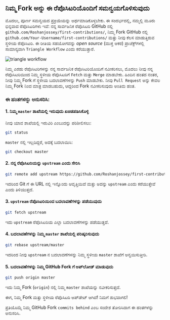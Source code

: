 ## ನಿಮ್ಮ Fork ಅನ್ನು ಈ ರೆಪೊಸಿಟರಿಯೊಂದಿಗೆ ಸಮನ್ವಯಗೊಳಿಸುವುದು

ಮೊದಲು, ಪೂರ್ಣ ಸಮನ್ವಯದ ಪ್ರಕ್ರಿಯೆಯನ್ನು ಅರ್ಥಮಾಡಿಕೊಳ್ಳಬೇಕು. ಈ ಸಂದರ್ಭದಲ್ಲಿ, ನಮ್ಮಲ್ಲಿ ಮೂರು ಭಿನ್ನವಾದ ರೆಪೊಸಿಟರಿಗಳು ಇವೆ: ನನ್ನ ಸಾರ್ವಜನಿಕ ರೆಪೊಸಿಟರಿ GitHub ನಲ್ಲಿ `github.com/Roshanjossey/first-contributions/`, ನಿಮ್ಮ Fork GitHub ನಲ್ಲಿ `github.com/Your-Username/first-contributions/` ಮತ್ತು ನೀವು ಕೆಲಸ ಮಾಡುತ್ತಿರುವ ಸ್ಥಳೀಯ ರೆಪೊಸಿಟರಿ. ಈ ರೀತಿಯ ಸಹಯೋಗವನ್ನು *open source* (ಮುಕ್ತ ಆಕರ) ಪ್ರಾಜೆಕ್ಟ್‌ಗಳಲ್ಲಿ ಸಾಮಾನ್ಯವಾಗಿ `Triangle Workflow` ಎಂದು ಕರೆಯುತ್ತಾರೆ.

<img style="float;" src="https://firstcontributions.github.io/assets/additional-material/triangle_workflow.png" alt="triangle workflow" />

ನಿಮ್ಮ ಎರಡು ರೆಪೊಸಿಟರಿಗಳನ್ನು ನನ್ನ ಸಾರ್ವಜನಿಕ ರೆಪೊಸಿಟರಿಯೊಂದಿಗೆ ನವೀಕರಿಸಲು, ಮೊದಲು ನೀವು ನನ್ನ ರೆಪೊಸಿಟರಿಯಿಂದ ನಿಮ್ಮ ಸ್ಥಳೀಯ ರೆಪೊಸಿಟರಿಗೆ `Fetch` ಮತ್ತು `Merge` ಮಾಡಬೇಕು.
ಹಿಂದಿನ ಹಂತದ ನಂತರ, ನೀವು ನಿಮ್ಮ Fork ಗೆ ಸ್ಥಳೀಯ ಬದಲಾವಣೆಗಳನ್ನು `Push` ಮಾಡಬೇಕು. ನೀವು `Pull Request` ಅನ್ನು ಕೇವಲ ನಿಮ್ಮ Fork ನಿಂದ ಮಾತ್ರ ಮಾಡಬಹುದು, ಆದ್ದರಿಂದ Fork ನವೀಕರಿಸುವುದು ಅಂತಿಮ ಹಂತ.

### ಈ ಹಂತಗಳನ್ನು ಅನುಸರಿಸಿ:

#### 1. ನಿಮ್ಮ `master` ಶಾಖೆಯಲ್ಲಿ ಇರುವುದು ಖಚಿತಪಡಿಸಿಕೊಳ್ಳಿ

ನೀವು ಯಾವ ಶಾಖೆಯಲ್ಲಿ ಇರುವಿರಿ ಎಂಬುದನ್ನು ಪರಿಶೀಲಿಸಲು:
```bash
git status
```

`master` ನಲ್ಲಿ ಇಲ್ಲದಿದ್ದರೆ, ಅದಕ್ಕೆ ಬದಲಾಯಿಸಿ:
```bash
git checkout master
```

#### 2. ನನ್ನ ರೆಪೊಸಿಟರಿಯನ್ನು `upstream` ಎಂದು ಸೇರಿಸಿ

```bash
git remote add upstream https://github.com/Roshanjossey/first-contributions
```

ಇದರಿಂದ Git ಗೆ ಈ URL ನಲ್ಲಿ ಇನ್ನೊಂದು ಆವೃತ್ತಿಯಿದೆ ಮತ್ತು ಅದನ್ನು `upstream` ಎಂದು ಕರೆಯುತ್ತೇವೆ ಎಂದು ತಿಳಿಯುತ್ತದೆ.

#### 3. `upstream` ರೆಪೊಸಿಟರಿಯಿಂದ ಬದಲಾವಣೆಗಳನ್ನು ಪಡೆಯುವುದು

```bash
git fetch upstream
```

ಇದು `upstream` ರೆಪೊಸಿಟರಿಯ ಎಲ್ಲಾ ಬದಲಾವಣೆಗಳನ್ನು ಪಡೆಯುತ್ತದೆ.

#### 4. ಬದಲಾವಣೆಗಳನ್ನು ನಿಮ್ಮ `master` ಶಾಖೆಯಲ್ಲಿ ಪರಿಷ್ಕರಿಸುವುದು

```bash
git rebase upstream/master
```

ಇದರಿಂದ ನೀವು `upstream` ನ ಬದಲಾವಣೆಗಳನ್ನು ನಿಮ್ಮ ಸ್ಥಳೀಯ `master` ಶಾಖೆಗೆ ಅನ್ವಯಿಸುತ್ತೀರಿ.

#### 5. ಬದಲಾವಣೆಗಳನ್ನು ನಿಮ್ಮ GitHub Fork ಗೆ ಅಪ್‌ಲೋಡ್ ಮಾಡುವುದು

```bash
git push origin master
```

ಇದು ನಿಮ್ಮ Fork (`origin`) ನಲ್ಲಿ ನಿಮ್ಮ `master` ಶಾಖೆಯನ್ನು ನವೀಕರಿಸುತ್ತದೆ.

ಈಗ, ನಿಮ್ಮ Fork ಮತ್ತು ಸ್ಥಳೀಯ ರೆಪೊಸಿಟರಿ ಅಪ್‌ಡೇಟ್ ಆಗಿದೆ! ನಿಮಗೆ ಶುಭವಾಗಲಿ!

ಪ್ರತಿಯೊಮ್ಮೆ ನಿಮ್ಮ GitHub Fork `commits behind` ಎಂಬ ಸಂದೇಶ ತೋರಿಸಿದಾಗ ಈ ಹಂತಗಳನ್ನು ಅನುಸರಿಸಿ.

